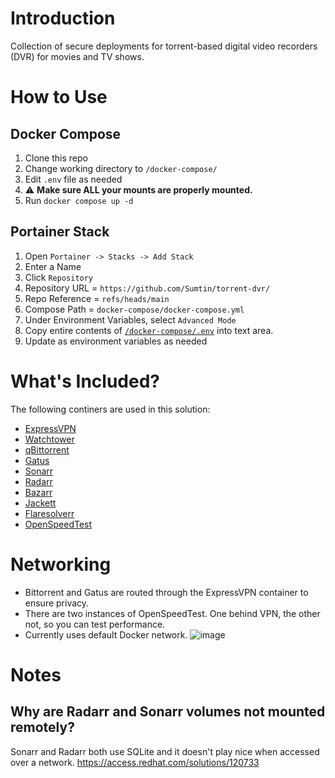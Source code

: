# Introduction
Collection of secure deployments for torrent-based digital video recorders (DVR) for movies and TV shows.

# How to Use
## Docker Compose

1. Clone this repo
1. Change working directory to `/docker-compose/`
1. Edit `.env` file as needed
1. :warning: **Make sure ALL your mounts are properly mounted.**
1. Run `docker compose up -d`

## Portainer Stack

1. Open `Portainer -> Stacks -> Add Stack`
2. Enter a Name
3. Click `Repository`
4. Repository URL = `https://github.com/Sumtin/torrent-dvr/`
5. Repo Reference = `refs/heads/main`
6. Compose Path = `docker-compose/docker-compose.yml`
7. Under Environment Variables, select `Advanced Mode`
8. Copy entire contents of [`/docker-compose/.env`](https://github.com/Sumtin/torrent-dvr/blob/main/docker-compose/.env) into text area.
9. Update as environment variables as needed

# What's Included?

The following continers are used in this solution:

- [ExpressVPN](https://github.com/polkaned/dockerfiles/tree/master/expressvpn)
- [Watchtower](https://github.com/containrrr/watchtower)
- [qBittorrent](https://docs.linuxserver.io/images/docker-qbittorrent)
- [Gatus](https://github.com/TwiN/gatus)
- [Sonarr](https://docs.linuxserver.io/images/docker-sonarr)
- [Radarr](https://docs.linuxserver.io/images/docker-radarr)
- [Bazarr](https://docs.linuxserver.io/images/docker-bazarr)
- [Jackett](https://docs.linuxserver.io/images/docker-jackett)
- [Flaresolverr](https://github.com/FlareSolverr/FlareSolverr)
- [OpenSpeedTest](https://openspeedtest.com/)

# Networking

- Bittorrent and Gatus are routed through the ExpressVPN container to ensure privacy.  
- There are two instances of OpenSpeedTest.  One behind VPN, the other not, so you can test performance.
- Currently uses default Docker network.
![image](https://github.com/Sumtin/torrent-dvr/assets/6676557/06efc94e-dedb-4ca3-90b4-585fa202c308)


# Notes
## Why are Radarr and Sonarr volumes not mounted remotely?
Sonarr and Radarr both use SQLite and it doesn't play nice when accessed over a network. 
https://access.redhat.com/solutions/120733
